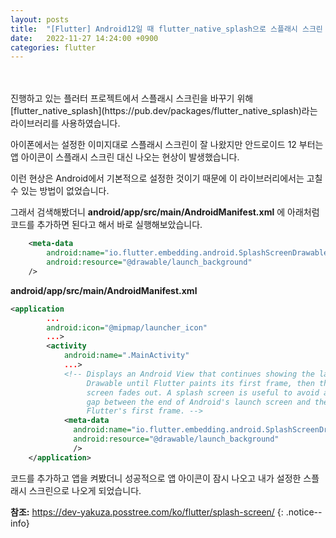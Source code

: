 ```yaml
---
layout: posts
title:  "[Flutter] Android12일 때 flutter_native_splash으로 스플래시 스크린 적용하는 법"
date:   2022-11-27 14:24:00 +0900
categories: flutter
---
```

<br>
<br>
진행하고 있는 플러터 프로젝트에서 스플래시 스크린을 바꾸기 위해 [flutter_native_splash](https://pub.dev/packages/flutter_native_splash)라는 라이브러리를 사용하였습니다.

아이폰에서는 설정한 이미지대로 스플래시 스크린이 잘 나왔지만 안드로이드 12 부터는 앱 아이콘이 스플래시 스크린 대신 나오는 현상이 발생했습니다.

이런 현상은 Android에서 기본적으로 설정한 것이기 때문에 이 라이브러리에서는 고칠 수 있는 방법이 없었습니다.

그래서 검색해봤더니 **android/app/src/main/AndroidManifest.xml** 에 아래처럼 코드를 추가하면 된다고 해서 바로 실행해보았습니다.

```xml
    <meta-data
        android:name="io.flutter.embedding.android.SplashScreenDrawable"
        android:resource="@drawable/launch_background"
    />
```
**android/app/src/main/AndroidManifest.xml**
```xml
<application
        ...
        android:icon="@mipmap/launcher_icon"
        ...>
        <activity
            android:name=".MainActivity"
            ...>
            <!-- Displays an Android View that continues showing the launch screen
                 Drawable until Flutter paints its first frame, then this splash
                 screen fades out. A splash screen is useful to avoid any visual
                 gap between the end of Android's launch screen and the painting of
                 Flutter's first frame. -->
            <meta-data
              android:name="io.flutter.embedding.android.SplashScreenDrawable"
              android:resource="@drawable/launch_background"
              />
    </application>
```

코드를 추가하고 앱을 켜봤더니 성공적으로 앱 아이콘이 잠시 나오고 내가 설정한 스플래시 스크린으로 나오게 되었습니다.

**참조:**
<https://dev-yakuza.posstree.com/ko/flutter/splash-screen/>
{: .notice--info}
